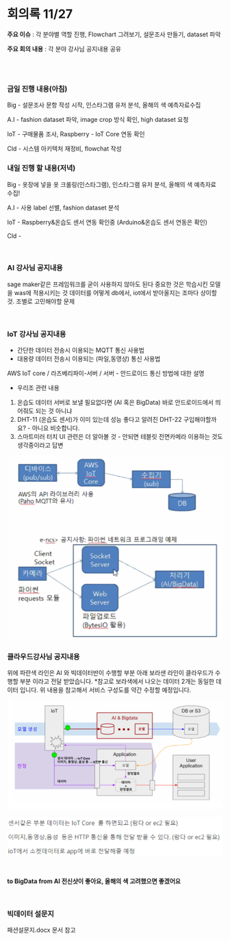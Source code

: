 # 회의록 11/27

**주요 이슈** : 각 분야별 역할 진행, Flowchart 그려보기, 설문조사 만들기, dataset 파악

**주요 회의 내용** : 각 분야 강사님 공지내용 공유

<br>

<br>

### 금일 진행 내용(아침)

Big - 설문조사 문항 작성 시작, 인스타그램 유저 분석, 올해의 색 예측자료수집

A.I  - fashion dataset 파악, image crop 방식 확인, high dataset 요청

IoT - 구매물품 조사, Raspberry - IoT Core 연동 확인

Cld - 시스템 아키텍처 재정비, flowchat 작성

### 내일 진행 할 내용(저녁)

Big -  옷장에 넣을 옷 크롤링(인스타그램), 인스타그램 유저 분석, 올해의 색 예측자료 수집!

A.I  - 사용 label 선별, fashion dataset 분석

IoT - Raspberry&온습도 센서 연동 확인중 (Arduino&온습도 센서 연동은 확인)

Cld -

<br>

### AI 강사님 공지내용

sage maker같은 프레임워크를 굳이 사용하지 않아도 된다
중요한 것은 학습시킨 모델을 was에 적용시키는 것
데이터를 어떻게 db에서, iot에서 받아올지는 조마다 상이할 것. 조별로 고민해야할 문제

<br>

### IoT 강사님 공지내용

-   간단한 데이터 전송시 이용되는 MQTT 통신 사용법
-   대용량 데이터 전송시 이용되는 (파일,동영상) 통신 사용법

AWS IoT core / 라즈베리파이-서버 / 서버 - 안드로이드 통신 방법에 대한 설명

-   우리조 관련 내용

1.  온습도 데이터 서버로 보낼 필요없다면 (AI 혹은 BigData) 바로 안드로이드에서 띄어줘도 되는 것 아니냐
2.  DHT-11 (온습도 센서)가 이미 있는데 성능 좋다고 알려진 DHT-22 구입해야할까요? - 아니요 비슷합니다.
3.  스마트미러 터치 UI 관련은 더 알아볼 것 - 안되면 테블릿 전면카메라 이용하는 것도 생각중이라고 답변

![image-20201127191105340](meeting201127.assets/image-20201127191105340.png)  



### 클라우드강사님 공지내용
위에 파란색 라인은 AI 와 빅데이터반이 수행할 부분
아래 보라샌 라인이 클라우드가 수행할 부분
이라고 전달 받았습니다.
*참고로 보라색에서 나오는 데이터 2개는 동일한 데이터 입니다.
위 내용을 참고해서 서비스 구성도를 약간 수정할 예정입니다.

![image-20201127191009040](meeting201127.assets/image-20201127191009040.png)  

![image-20201127191026117](meeting201127.assets/image-20201127191026117.png)  



<br>

**to BigData from AI 전신샷이 좋아요, 올해의 색 고려했으면 좋겠어요**

<br>

### 빅데이터 설문지

패션설문지.docx 문서 참고